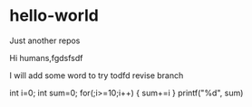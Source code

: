 # hello-world
Just another repos

Hi humans,fgdsfsdf

I will add some word to try todfd revise branch

int i=0;
int sum=0;
for(;i>=10;i++)
{
  sum+=i
}
printf("%d", sum)
